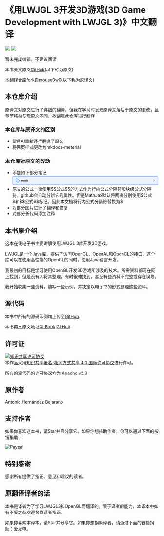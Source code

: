 # 《用LWJGL 3开发3D游戏(3D Game Development with LWJGL 3)》中文翻译
![](https://img.shields.io/badge/license-CC--BY--SA--4.0-green)
![](https://img.shields.io/github/stars/yin2hao/lwjglbook-CN-Translation)

暂未完成纠错，不建议阅读

本书英文原文[GitHub](https://github.com/lwjglgamedev/lwjglbook-bookcontents)(以下称为原文)

本翻译仓库fork自[mouse0w0](https://github.com/mouse0w0/lwjglbook-CN-Translation)(以下称为原译文)

## 本仓库介绍
原译文对原文进行了详细的翻译。但我在学习时发现原译文落后于原文的更改，且章节结构与现原文不同，故创建此仓库进行翻译

### 本仓库与原译文的区别
* 使用AI重新逐行翻译了原文
* 将网页样式更改为mkdocs-meterial

### 本仓库对原文的改动
* 添加如下部分笔记![img.png](docs/_static/readmeimg/img.png)
* 原文的公式一律使用\$\$公式\$\$的方式作为行内公式分隔符和块级公式分隔符，github会自动分辨它的属性。但是MathJax默认将两者分别使用\$公式\$和\$\$公式\$\$标记。因此本文档将行内公式分隔符替换为\$
* 对部分图片进行了翻译和修复
* 对部分长代码添加注释

## 本书原介绍
这本在线电子书主要讲解使用LWJGL 3库开发3D游戏。

LWJGL是一个Java库，提供了访问OpenGL、OpenAL和OpenCL的接口。这个库可以在使用高性能的OpenGL的同时，使用Java语言开发。

我最初的目标是学习使用OpenGL开发3D游戏所涉及的技术。所需资料都可在网上找到，但是没有人将其整理，有时很难找到，甚至有些资料不完整或存在误导。

我开始收集一些资料，编写一些示例，并决定以电子书的形式整理这些资料。

## 源代码

本书中所有的源码示例均上传至[GitHub](https://github.com/lwjglgamedev/lwjglbook).

本书英文原文地址[GitBook](https://ahbejarano.gitbook.io/lwjglgamedev/) [GitHub](https://github.com/lwjglgamedev/lwjglbook-bookcontents).

## 许可证

<a rel="license" href="http://creativecommons.org/licenses/by-sa/4.0/"><img alt="知识共享许可协议" style="border-width:0" src="https://i.creativecommons.org/l/by-sa/4.0/88x31.png" /></a><br />本作品采用<a rel="license" href="http://creativecommons.org/licenses/by-sa/4.0/">知识共享署名-相同方式共享 4.0 国际许可协议</a>进行许可。

所有的源代码的许可协议均为 [Apache v2.0](https://www.apache.org/licenses/LICENSE-2.0 "Apache v2.0")

## 原作者
Antonio Hernández Bejarano

## 支持作者
如果你喜欢这本书，请Star并且分享它。如果你想捐助作者，你可以通过下面的按钮捐助：

[![Paypal](https://www.paypalobjects.com/en_US/i/btn/btn_donate_LG.gif)](https://www.paypal.com/cgi-bin/webscr?cmd=_s-xclick&hosted_button_id=5MH9AA9TPQQBN)

## 特别感谢
感谢所有提供了指正、意见和建议的读者。

## 原翻译译者的话
本书是译者为了学习LWJGL3和OpenGL而翻译的。限于译者的能力，本译本中如有不妥之处欢迎各位读者指正。

如果你喜欢本译本，请Star并分享它。如果你想捐助译者，请通过下面的链接捐助：[爱发电](https://afdian.com/@mouse)。
